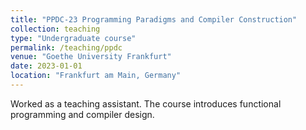 ```yaml
---
title: "PPDC-23 Programming Paradigms and Compiler Construction"
collection: teaching
type: "Undergraduate course"
permalink: /teaching/ppdc
venue: "Goethe University Frankfurt"
date: 2023-01-01
location: "Frankfurt am Main, Germany"
---
```


Worked as a teaching assistant. The course introduces functional programming and compiler design.